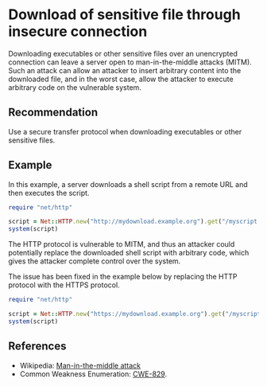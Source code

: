 # Download of sensitive file through insecure connection
Downloading executables or other sensitive files over an unencrypted connection can leave a server open to man-in-the-middle attacks (MITM). Such an attack can allow an attacker to insert arbitrary content into the downloaded file, and in the worst case, allow the attacker to execute arbitrary code on the vulnerable system.


## Recommendation
Use a secure transfer protocol when downloading executables or other sensitive files.


## Example
In this example, a server downloads a shell script from a remote URL and then executes the script.


```ruby
require "net/http"

script = Net::HTTP.new("http://mydownload.example.org").get("/myscript.sh").body
system(script)
```
The HTTP protocol is vulnerable to MITM, and thus an attacker could potentially replace the downloaded shell script with arbitrary code, which gives the attacker complete control over the system.

The issue has been fixed in the example below by replacing the HTTP protocol with the HTTPS protocol.


```ruby
require "net/http"

script = Net::HTTP.new("https://mydownload.example.org").get("/myscript.sh").body
system(script)
```

## References
* Wikipedia: [Man-in-the-middle attack](https://en.wikipedia.org/wiki/Man-in-the-middle_attack)
* Common Weakness Enumeration: [CWE-829](https://cwe.mitre.org/data/definitions/829.html).
